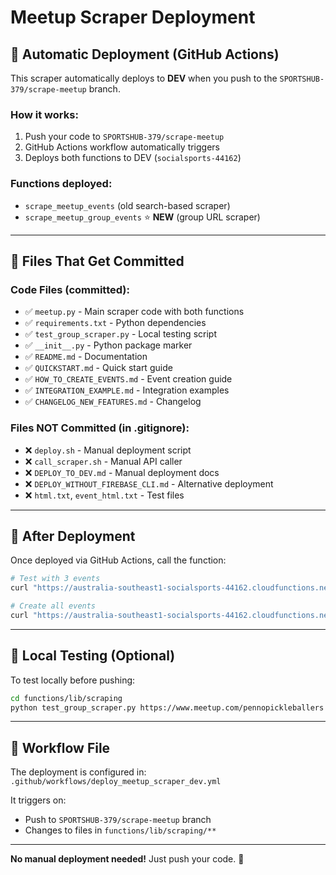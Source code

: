 # Meetup Scraper Deployment

## 🚀 Automatic Deployment (GitHub Actions)

This scraper automatically deploys to **DEV** when you push to the `SPORTSHUB-379/scrape-meetup` branch.

### How it works:

1. Push your code to `SPORTSHUB-379/scrape-meetup`
2. GitHub Actions workflow automatically triggers
3. Deploys both functions to DEV (`socialsports-44162`)

### Functions deployed:

- `scrape_meetup_events` (old search-based scraper)
- `scrape_meetup_group_events` ⭐ **NEW** (group URL scraper)

---

## 📁 Files That Get Committed

### Code Files (committed):

- ✅ `meetup.py` - Main scraper code with both functions
- ✅ `requirements.txt` - Python dependencies
- ✅ `test_group_scraper.py` - Local testing script
- ✅ `__init__.py` - Python package marker
- ✅ `README.md` - Documentation
- ✅ `QUICKSTART.md` - Quick start guide
- ✅ `HOW_TO_CREATE_EVENTS.md` - Event creation guide
- ✅ `INTEGRATION_EXAMPLE.md` - Integration examples
- ✅ `CHANGELOG_NEW_FEATURES.md` - Changelog

### Files NOT Committed (in .gitignore):

- ❌ `deploy.sh` - Manual deployment script
- ❌ `call_scraper.sh` - Manual API caller
- ❌ `DEPLOY_TO_DEV.md` - Manual deployment docs
- ❌ `DEPLOY_WITHOUT_FIREBASE_CLI.md` - Alternative deployment
- ❌ `html.txt`, `event_html.txt` - Test files

---

## 🔧 After Deployment

Once deployed via GitHub Actions, call the function:

```bash
# Test with 3 events
curl "https://australia-southeast1-socialsports-44162.cloudfunctions.net/scrape_meetup_group_events?group_url=https://www.meetup.com/pennopickleballers&max=3"

# Create all events
curl "https://australia-southeast1-socialsports-44162.cloudfunctions.net/scrape_meetup_group_events?group_url=https://www.meetup.com/pennopickleballers&create_events=true"
```

---

## 🧪 Local Testing (Optional)

To test locally before pushing:

```bash
cd functions/lib/scraping
python test_group_scraper.py https://www.meetup.com/pennopickleballers --max 5
```

---

## 📝 Workflow File

The deployment is configured in:
`.github/workflows/deploy_meetup_scraper_dev.yml`

It triggers on:

- Push to `SPORTSHUB-379/scrape-meetup` branch
- Changes to files in `functions/lib/scraping/**`

---

**No manual deployment needed!** Just push your code. 🎉
